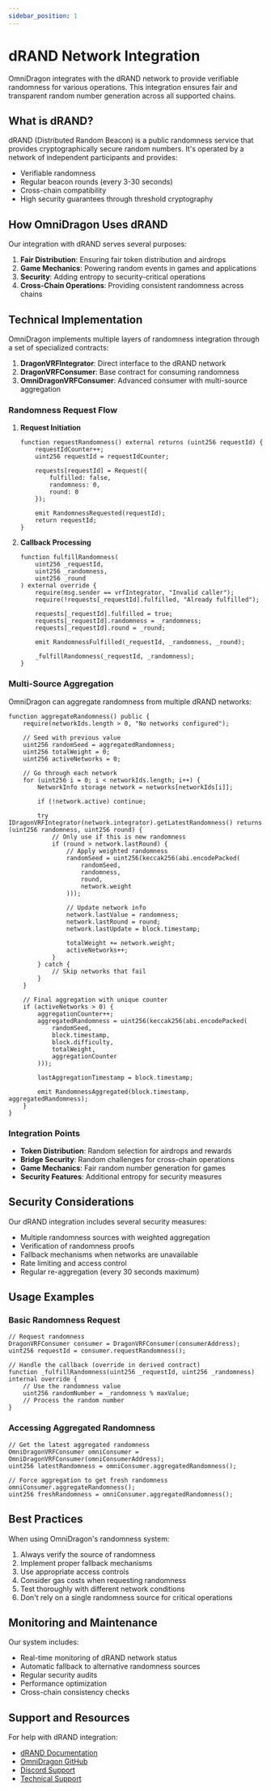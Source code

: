 ```yaml
---
sidebar_position: 1
---
```


# dRAND Network Integration

OmniDragon integrates with the dRAND network to provide verifiable randomness for various operations. This integration ensures fair and transparent random number generation across all supported chains.

## What is dRAND?

dRAND (Distributed Random Beacon) is a public randomness service that provides cryptographically secure random numbers. It's operated by a network of independent participants and provides:

- Verifiable randomness
- Regular beacon rounds (every 3-30 seconds)
- Cross-chain compatibility
- High security guarantees through threshold cryptography

## How OmniDragon Uses dRAND

Our integration with dRAND serves several purposes:

1. **Fair Distribution**: Ensuring fair token distribution and airdrops
2. **Game Mechanics**: Powering random events in games and applications
3. **Security**: Adding entropy to security-critical operations
4. **Cross-Chain Operations**: Providing consistent randomness across chains

## Technical Implementation

OmniDragon implements multiple layers of randomness integration through a set of specialized contracts:

1. **DragonVRFIntegrator**: Direct interface to the dRAND network
2. **DragonVRFConsumer**: Base contract for consuming randomness
3. **OmniDragonVRFConsumer**: Advanced consumer with multi-source aggregation

### Randomness Request Flow

1. **Request Initiation**
   ```solidity
   function requestRandomness() external returns (uint256 requestId) {
       requestIdCounter++;
       uint256 requestId = requestIdCounter;
       
       requests[requestId] = Request({
           fulfilled: false,
           randomness: 0,
           round: 0
       });
       
       emit RandomnessRequested(requestId);
       return requestId;
   }
   ```

2. **Callback Processing**
   ```solidity
   function fulfillRandomness(
       uint256 _requestId, 
       uint256 _randomness,
       uint256 _round
   ) external override {
       require(msg.sender == vrfIntegrator, "Invalid caller");
       require(!requests[_requestId].fulfilled, "Already fulfilled");
       
       requests[_requestId].fulfilled = true;
       requests[_requestId].randomness = _randomness;
       requests[_requestId].round = _round;
       
       emit RandomnessFulfilled(_requestId, _randomness, _round);
       
       _fulfillRandomness(_requestId, _randomness);
   }
   ```

### Multi-Source Aggregation

OmniDragon can aggregate randomness from multiple dRAND networks:

```solidity
function aggregateRandomness() public {
    require(networkIds.length > 0, "No networks configured");
    
    // Seed with previous value
    uint256 randomSeed = aggregatedRandomness;
    uint256 totalWeight = 0;
    uint256 activeNetworks = 0;
    
    // Go through each network
    for (uint256 i = 0; i < networkIds.length; i++) {
        NetworkInfo storage network = networks[networkIds[i]];
        
        if (!network.active) continue;
        
        try IDragonVRFIntegrator(network.integrator).getLatestRandomness() returns (uint256 randomness, uint256 round) {
            // Only use if this is new randomness
            if (round > network.lastRound) {
                // Apply weighted randomness
                randomSeed = uint256(keccak256(abi.encodePacked(
                    randomSeed, 
                    randomness, 
                    round, 
                    network.weight
                )));
                
                // Update network info
                network.lastValue = randomness;
                network.lastRound = round;
                network.lastUpdate = block.timestamp;
                
                totalWeight += network.weight;
                activeNetworks++;
            }
        } catch {
            // Skip networks that fail
        }
    }
    
    // Final aggregation with unique counter
    if (activeNetworks > 0) {
        aggregationCounter++;
        aggregatedRandomness = uint256(keccak256(abi.encodePacked(
            randomSeed, 
            block.timestamp, 
            block.difficulty, 
            totalWeight,
            aggregationCounter
        )));
        
        lastAggregationTimestamp = block.timestamp;
        
        emit RandomnessAggregated(block.timestamp, aggregatedRandomness);
    }
}
```

### Integration Points

- **Token Distribution**: Random selection for airdrops and rewards
- **Bridge Security**: Random challenges for cross-chain operations
- **Game Mechanics**: Fair random number generation for games
- **Security Features**: Additional entropy for security measures

## Security Considerations

Our dRAND integration includes several security measures:

- Multiple randomness sources with weighted aggregation
- Verification of randomness proofs
- Fallback mechanisms when networks are unavailable
- Rate limiting and access control
- Regular re-aggregation (every 30 seconds maximum)

## Usage Examples

### Basic Randomness Request

```solidity
// Request randomness
DragonVRFConsumer consumer = DragonVRFConsumer(consumerAddress);
uint256 requestId = consumer.requestRandomness();

// Handle the callback (override in derived contract)
function _fulfillRandomness(uint256 _requestId, uint256 _randomness) internal override {
    // Use the randomness value
    uint256 randomNumber = _randomness % maxValue;
    // Process the random number
}
```

### Accessing Aggregated Randomness

```solidity
// Get the latest aggregated randomness
OmniDragonVRFConsumer omniConsumer = OmniDragonVRFConsumer(omniConsumerAddress);
uint256 latestRandomness = omniConsumer.aggregatedRandomness();

// Force aggregation to get fresh randomness
omniConsumer.aggregateRandomness();
uint256 freshRandomness = omniConsumer.aggregatedRandomness();
```

## Best Practices

When using OmniDragon's randomness system:

1. Always verify the source of randomness
2. Implement proper fallback mechanisms
3. Use appropriate access controls
4. Consider gas costs when requesting randomness
5. Test thoroughly with different network conditions
6. Don't rely on a single randomness source for critical operations

## Monitoring and Maintenance

Our system includes:

- Real-time monitoring of dRAND network status
- Automatic fallback to alternative randomness sources
- Regular security audits
- Performance optimization
- Cross-chain consistency checks

## Support and Resources

For help with dRAND integration:

- [dRAND Documentation](https://drand.love)
- [OmniDragon GitHub](https://github.com/wenakita/omnidragon)
- [Discord Support](https://discord.gg/omnidragon)
- [Technical Support](mailto:support@omnidragon.io) 